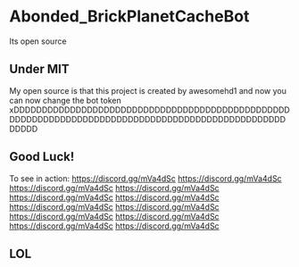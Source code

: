 # Abonded_BrickPlanetCacheBot
Its open source

## Under MIT 
My open source is that this project is created by awesomehd1 and now you can now change the bot token xDDDDDDDDDDDDDDDDDDDDDDDDDDDDDDDDDDDDDDDDDDDDDDDDDDDDDDDDDDDDDDDDDDDDDDDDDDDDDDDDDDDDDDDDDDDDDDDDDDDDDDD

## Good Luck!
To see in action:
https://discord.gg/mVa4dSc
https://discord.gg/mVa4dSc
https://discord.gg/mVa4dSc
https://discord.gg/mVa4dSc
https://discord.gg/mVa4dSc
https://discord.gg/mVa4dSc
https://discord.gg/mVa4dSc
https://discord.gg/mVa4dSc
https://discord.gg/mVa4dSc
https://discord.gg/mVa4dSc
https://discord.gg/mVa4dSc
https://discord.gg/mVa4dSc

## LOL
